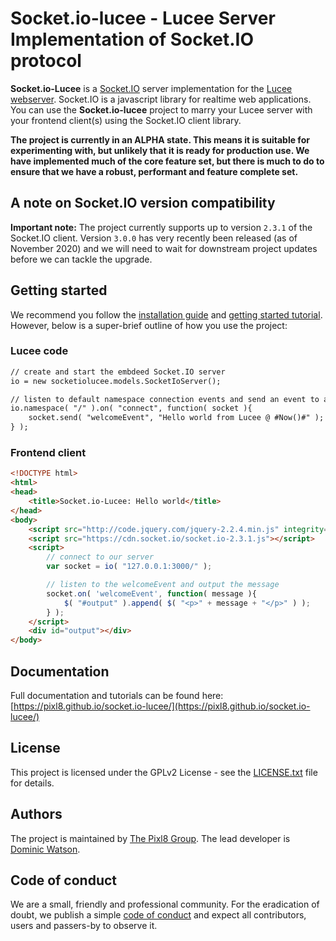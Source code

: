 Socket.io-lucee - Lucee Server Implementation of Socket.IO protocol
===================================================================

**Socket.io-Lucee** is a [Socket.IO](https://socket.io/) server implementation for the [Lucee webserver](https://www.lucee.org). Socket.IO is a javascript library for realtime web applications. You can use the **Socket.io-lucee** project to marry your Lucee server with your frontend client(s) using the Socket.IO client library.

**The project is currently in an ALPHA state. This means it is suitable for experimenting with, but unlikely that it is ready for production use. We have implemented much of the core feature set, but there is much to do to ensure that we have a robust, performant and feature complete set.**

## A note on Socket.IO version compatibility

**Important note:** The project currently supports up to version `2.3.1` of the Socket.IO client. Version `3.0.0` has very recently been released (as of November 2020) and we will need to wait for downstream project updates before we can tackle the upgrade.

## Getting started

We recommend you follow the [installation guide](https://pixl8.github.io/socket.io-lucee/installing/) and [getting started tutorial](https://pixl8.github.io/socket.io-lucee/tutorial/). However, below is a super-brief outline of how you use the project:

### Lucee code

```cfc
// create and start the embdeed Socket.IO server
io = new socketiolucee.models.SocketIoServer();

// listen to default namespace connection events and send an event to any sockets that connect
io.namespace( "/" ).on( "connect", function( socket ){
	socket.send( "welcomeEvent", "Hello world from Lucee @ #Now()#" );
} );
```

### Frontend client

```html
<!DOCTYPE html>
<html>
<head>
	<title>Socket.io-Lucee: Hello world</title>
</head>
<body>
	<script src="http://code.jquery.com/jquery-2.2.4.min.js" integrity="sha256-BbhdlvQf/xTY9gja0Dq3HiwQF8LaCRTXxZKRutelT44=" crossorigin="anonymous"></script>
	<script src="https://cdn.socket.io/socket.io-2.3.1.js"></script>
	<script>
		// connect to our server
		var socket = io( "127.0.0.1:3000/" );

		// listen to the welcomeEvent and output the message
		socket.on( 'welcomeEvent', function( message ){
			$( "#output" ).append( $( "<p>" + message + "</p>" ) );
		} );
	</script>
	<div id="output"></div>
</body>
```

## Documentation

Full documentation and tutorials can be found here: [https://pixl8.github.io/socket.io-lucee/](https://pixl8.github.io/socket.io-lucee/)

## License

This project is licensed under the GPLv2 License - see the [LICENSE.txt](https://github.com/pixl8/luceesocketio/blob/stable/LICENSE.txt) file for details.

## Authors

The project is maintained by [The Pixl8 Group](https://www.pixl8.co.uk). The lead developer is [Dominic Watson](https://github.com/DominicWatson).

## Code of conduct

We are a small, friendly and professional community. For the eradication of doubt, we publish a simple [code of conduct](https://github.com/pixl8/luceesocketio/blob/stable/CODE_OF_CONDUCT.md) and expect all contributors, users and passers-by to observe it.